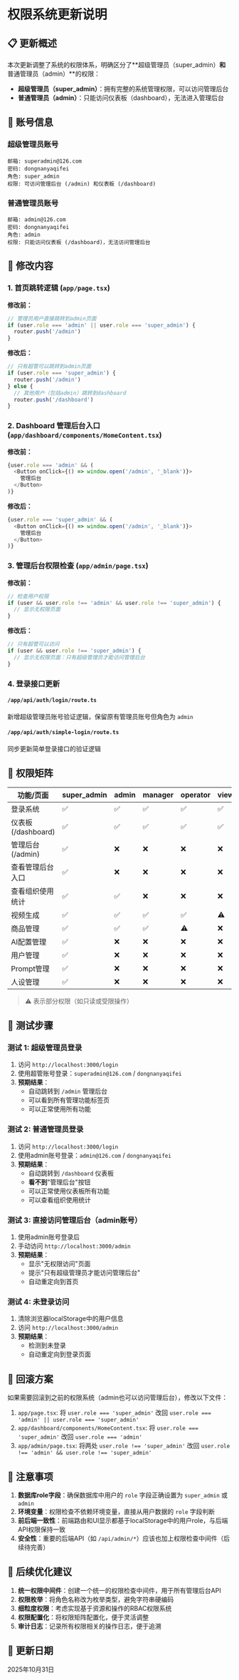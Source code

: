 # 权限系统更新说明

## 📋 更新概述

本次更新调整了系统的权限体系，明确区分了**超级管理员（super_admin）**和**普通管理员（admin）**的权限：

- **超级管理员（super_admin）**：拥有完整的系统管理权限，可以访问管理后台
- **普通管理员（admin）**：只能访问仪表板（dashboard），无法进入管理后台

## 🔐 账号信息

### 超级管理员账号
```
邮箱: superadmin@126.com
密码: dongnanyaqifei
角色: super_admin
权限: 可访问管理后台 (/admin) 和仪表板 (/dashboard)
```

### 普通管理员账号
```
邮箱: admin@126.com
密码: dongnanyaqifei
角色: admin
权限: 只能访问仪表板 (/dashboard)，无法访问管理后台
```

## 📝 修改内容

### 1. 首页跳转逻辑 (`app/page.tsx`)

**修改前：**
```typescript
// 管理员用户直接跳转到admin页面
if (user.role === 'admin' || user.role === 'super_admin') {
  router.push('/admin')
}
```

**修改后：**
```typescript
// 只有超管可以跳转到admin页面
if (user.role === 'super_admin') {
  router.push('/admin')
} else {
  // 其他用户（包括admin）跳转到dashboard
  router.push('/dashboard')
}
```

### 2. Dashboard 管理后台入口 (`app/dashboard/components/HomeContent.tsx`)

**修改前：**
```typescript
{user.role === 'admin' && (
  <Button onClick={() => window.open('/admin', '_blank')}>
    管理后台
  </Button>
)}
```

**修改后：**
```typescript
{user.role === 'super_admin' && (
  <Button onClick={() => window.open('/admin', '_blank')}>
    管理后台
  </Button>
)}
```

### 3. 管理后台权限检查 (`app/admin/page.tsx`)

**修改前：**
```typescript
// 检查用户权限
if (user && user.role !== 'admin' && user.role !== 'super_admin') {
  // 显示无权限页面
}
```

**修改后：**
```typescript
// 只有超管可以访问
if (user && user.role !== 'super_admin') {
  // 显示无权限页面：只有超级管理员才能访问管理后台
}
```

### 4. 登录接口更新

#### `/app/api/auth/login/route.ts`
新增超级管理员账号验证逻辑，保留原有管理员账号但角色为 `admin`

#### `/app/api/auth/simple-login/route.ts`
同步更新简单登录接口的验证逻辑

## 🎯 权限矩阵

| 功能/页面 | super_admin | admin | manager | operator | viewer |
|----------|-------------|-------|---------|----------|--------|
| 登录系统 | ✅ | ✅ | ✅ | ✅ | ✅ |
| 仪表板 (/dashboard) | ✅ | ✅ | ✅ | ✅ | ✅ |
| 管理后台 (/admin) | ✅ | ❌ | ❌ | ❌ | ❌ |
| 查看管理后台入口 | ✅ | ❌ | ❌ | ❌ | ❌ |
| 查看组织使用统计 | ✅ | ✅ | ❌ | ❌ | ❌ |
| 视频生成 | ✅ | ✅ | ✅ | ✅ | ⚠️ |
| 商品管理 | ✅ | ✅ | ✅ | ⚠️ | ❌ |
| AI配置管理 | ✅ | ❌ | ❌ | ❌ | ❌ |
| 用户管理 | ✅ | ❌ | ❌ | ❌ | ❌ |
| Prompt管理 | ✅ | ❌ | ❌ | ❌ | ❌ |
| 人设管理 | ✅ | ❌ | ❌ | ❌ | ❌ |

> ⚠️ 表示部分权限（如只读或受限操作）

## 🧪 测试步骤

### 测试 1: 超级管理员登录
1. 访问 `http://localhost:3000/login`
2. 使用超管账号登录：`superadmin@126.com` / `dongnanyaqifei`
3. **预期结果**：
   - 自动跳转到 `/admin` 管理后台
   - 可以看到所有管理功能标签页
   - 可以正常使用所有功能

### 测试 2: 普通管理员登录
1. 访问 `http://localhost:3000/login`
2. 使用admin账号登录：`admin@126.com` / `dongnanyaqifei`
3. **预期结果**：
   - 自动跳转到 `/dashboard` 仪表板
   - **看不到**"管理后台"按钮
   - 可以正常使用仪表板所有功能
   - 可以查看组织使用统计

### 测试 3: 直接访问管理后台（admin账号）
1. 使用admin账号登录后
2. 手动访问 `http://localhost:3000/admin`
3. **预期结果**：
   - 显示"无权限访问"页面
   - 提示"只有超级管理员才能访问管理后台"
   - 自动重定向到首页

### 测试 4: 未登录访问
1. 清除浏览器localStorage中的用户信息
2. 访问 `http://localhost:3000/admin`
3. **预期结果**：
   - 检测到未登录
   - 自动重定向到登录页面

## 🔄 回滚方案

如果需要回滚到之前的权限系统（admin也可以访问管理后台），修改以下文件：

1. `app/page.tsx`: 将 `user.role === 'super_admin'` 改回 `user.role === 'admin' || user.role === 'super_admin'`
2. `app/dashboard/components/HomeContent.tsx`: 将 `user.role === 'super_admin'` 改回 `user.role === 'admin'`
3. `app/admin/page.tsx`: 将两处 `user.role !== 'super_admin'` 改回 `user.role !== 'admin' && user.role !== 'super_admin'`

## 📌 注意事项

1. **数据库role字段**：确保数据库中用户的 `role` 字段正确设置为 `super_admin` 或 `admin`
2. **环境变量**：权限检查不依赖环境变量，直接从用户数据的 `role` 字段判断
3. **前后端一致性**：前端路由和UI显示都基于localStorage中的用户role，与后端API权限保持一致
4. **安全性**：重要的后端API（如 `/api/admin/*`）应该也加上权限检查中间件（后续待完善）

## 🚀 后续优化建议

1. **统一权限中间件**：创建一个统一的权限检查中间件，用于所有管理后台API
2. **权限枚举**：将角色名称改为枚举类型，避免字符串硬编码
3. **细粒度权限**：考虑实现基于资源和操作的RBAC权限系统
4. **权限配置化**：将权限矩阵配置化，便于灵活调整
5. **审计日志**：记录所有权限相关的操作日志，便于追溯

## 📅 更新日期

2025年10月31日

